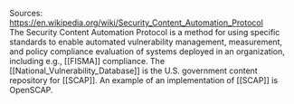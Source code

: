 Sources:
https://en.wikipedia.org/wiki/Security_Content_Automation_Protocol
\
The Security Content Automation Protocol is a method for using specific standards to enable automated vulnerability management, measurement, and policy compliance evaluation of systems deployed in an organization, including e.g., [[FISMA]] compliance. The [[National_Vulnerability_Database]] is the U.S. government content repository for [[SCAP]]. An example of an implementation of [[SCAP]] is OpenSCAP.
